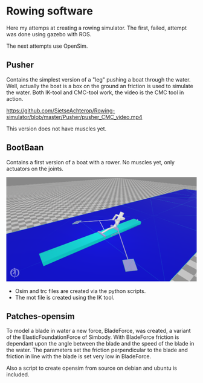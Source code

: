 # Rowing software

Here my attemps at creating a rowing simulator.
The first, failed, attempt was done using gazebo with ROS.

The next attempts use OpenSim.

## Pusher

Contains the simplest version of a "leg" pushing a boat through the water. Well, actually the boat is a box on the ground an friction is used
to simulate the water.
Both IK-tool and CMC-tool work, the video is the CMC tool in action.

https://github.com/SietseAchterop/Rowing-simulator/blob/master/Pusher/pusher_CMC_video.mp4

This version does not have muscles yet.

## BootBaan

Contains a first version of a boat with a rower. No muscles yet, only actuators on the joints.

<img src="BootBaan/bootbaan_snapshot.png" alt="bootbaan_image" width="800"/>

  - Osim and trc files are created via the python scripts.
  - The mot file is created using the IK tool.


## Patches-opensim

To model a blade in water a new force, BladeForce, was created, a variant of the ElasticFoundationForce of Simbody.
With BladeForce friction is dependant upon the angle between the blade and the speed of the blade in the water.
The parameters set the friction perpendicular to the blade and friction in line with the blade is set very low in BladeForce.

Also a script to create opensim from source on debian and ubuntu is included.